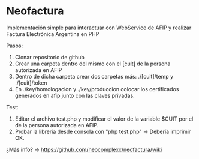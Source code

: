 # Neofactura
Implementación simple para interactuar con WebService de AFIP y realizar Factura Electrónica Argentina en PHP

Pasos:

1. Clonar repositorio de github
2. Crear una carpeta dentro del mismo con el [cuit] de la persona autorizada en AFIP 
3. Dentro de dicha carpeta crear dos carpetas más: ./[cuit]/temp y ./[cuit]/token
4. En ./key/homologacion y ./key/produccion colocar los certificados generados en afip junto con las claves privadas.

Test:

1. Editar el archivo test.php y modificar el valor de la variable $CUIT por el de la persona autorizada en AFIP.
2. Probar la libreria desde consola con "php test.php" -> Debería imprimir OK.

¿Más info? -> https://github.com/neocomplexx/neofactura/wiki
